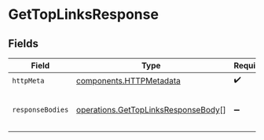 # GetTopLinksResponse


## Fields

| Field                                                                                      | Type                                                                                       | Required                                                                                   | Description                                                                                |
| ------------------------------------------------------------------------------------------ | ------------------------------------------------------------------------------------------ | ------------------------------------------------------------------------------------------ | ------------------------------------------------------------------------------------------ |
| `httpMeta`                                                                                 | [components.HTTPMetadata](../../models/components/httpmetadata.md)                         | :heavy_check_mark:                                                                         | N/A                                                                                        |
| `responseBodies`                                                                           | [operations.GetTopLinksResponseBody](../../models/operations/gettoplinksresponsebody.md)[] | :heavy_minus_sign:                                                                         | The top links by number of clicks                                                          |
